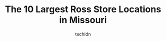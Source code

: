 ---
layout: ampstory
image: https://i0.wp.com/www.depkes.org/wp-content/uploads/2023/06/ross-0-in-missouri-1685968184.jpeg?resize=640,853
author: techidn
featured: false
description: Discover the impressive array of Ross options in Missouri, where you can find 10 of the largest Ross establishments in the area. From renowned classics to hidden gems, Missouri offers a dive
title: The 10 Largest Ross Store Locations in Missouri
cover:
   title: The 10 Largest Ross Store Locations in Missouri
   subtitle: Rickpate
   background: https://www.depkes.org/wp-content/uploads/2023/06/ross-0-in-missouri-1685968184.jpeg

pages: 
 - layout: thirds
   top: <h1>#1 Ross Dress for Less</h1>
   bottom: "<p>Wow was I surprised! This is not one of my favorite stores. However, I was pleasantly surprised by the changes in the store from what I have seen in years past, as well a</p>"
   background: https://www.depkes.org/wp-content/uploads/2023/06/ross-1-in-missouri-1685968184.jpeg
   backgroundblur: true
 - layout: thirds
   top: <h1>#2 Ross Dress for Less</h1>
   bottom: "<p>3300 S Glenstone Ave, Springfield, MO 65804, United States</p>"
   background: https://www.depkes.org/wp-content/uploads/2023/06/ross-2-in-missouri-1685968185.jpeg
   cta:
      link: https://www.depkes.org/blog/the-10-largest-ross-store-locations-in-missouri/
      text: The 10 Largest Ross Store Locations in Missouri
 - layout: thirds
   top: <h1>#3 Ross Dress for Less</h1>
   bottom: "<p>8331 NW Roanridge Rd., Kansas City, MO 64151, United States</p>"
   background: https://www.depkes.org/wp-content/uploads/2023/06/ross-3-in-missouri-1685968185.jpeg
   cta:
      link: https://www.depkes.org/blog/the-10-largest-ross-store-locations-in-missouri/
      text: The 10 Largest Ross Store Locations in Missouri
 - layout: thirds
   top: <h1>#4 Ross Dress for Less</h1>
   bottom: "<p>818 Arnold Commons Dr, Arnold, MO 63010, United States</p>"
   background: https://images.unsplash.com/photo-1552083974-186346191183?ixlib=rb-4.0.3&ixid=MnwxMjA3fDB8MHxwaG90by1wYWdlfHx8fGVufDB8fHx8&auto=format&fit=crop&w=640&h=853&q=80
   cta:
      link: https://www.depkes.org/blog/the-10-largest-ross-store-locations-in-missouri/
      text: The 10 Largest Ross Store Locations in Missouri
 - layout: thirds
   top: <h1>#5 Ross Dress for Less</h1>
   bottom: "<p>3200 Laclede Station Rd, Maplewood, MO 63143, United States</p>"
   background: https://images.unsplash.com/photo-1531169509526-f8f1fdaa4a67?ixlib=rb-4.0.3&ixid=MnwxMjA3fDB8MHxwaG90by1wYWdlfHx8fGVufDB8fHx8&auto=format&fit=crop&w=640&h=853&q=80
   cta:
      link: https://www.depkes.org/blog/the-10-largest-ross-store-locations-in-missouri/
      text: The 10 Largest Ross Store Locations in Missouri
 - layout: thirds
   top: <h1>#6 Ross Dress for Less</h1>
   bottom: "<p>11310 W Florissant Ave, Florissant, MO 63033, United States</p>"
   background: https://images.unsplash.com/photo-1599422314077-f4dfdaa4cd09?ixlib=rb-4.0.3&ixid=MnwxMjA3fDB8MHxwaG90by1wYWdlfHx8fGVufDB8fHx8&auto=format&fit=crop&w=640&h=853&q=80
   cta:
      link: https://www.depkes.org/blog/the-10-largest-ross-store-locations-in-missouri/
      text: The 10 Largest Ross Store Locations in Missouri
 - layout: thirds
   top: <h1>#7 Ross Dress for Less</h1>
   bottom: "<p>3950 Jr Prewitt Pkwy, Osage Beach, MO 65065, United States</p>"
   background: https://images.unsplash.com/photo-1557672172-298e090bd0f1?ixlib=rb-4.0.3&ixid=MnwxMjA3fDB8MHxwaG90by1wYWdlfHx8fGVufDB8fHx8&auto=format&fit=crop&w=640&h=853&q=80
   cta:
      link: https://www.depkes.org/blog/the-10-largest-ross-store-locations-in-missouri/
      text: The 10 Largest Ross Store Locations in Missouri
 - layout: thirds
   middle: Continue reading...
   background: https://images.unsplash.com/photo-1608501821300-4f99e58bba77?ixlib=rb-4.0.3&ixid=MnwxMjA3fDB8MHxwaG90by1wYWdlfHx8fGVufDB8fHx8&auto=format&fit=crop&w=640&h=853&q=80
   cta:
      link: https://www.depkes.org/blog/the-10-largest-ross-store-locations-in-missouri/
      text: The 10 Largest Ross Store Locations in Missouri
      
---